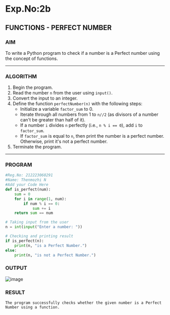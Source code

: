 # Exp.No:2b  
## FUNCTIONS - PERFECT NUMBER

### AIM  
To write a Python program to check if a number is a Perfect number using the concept of functions.

---

### ALGORITHM

1. Begin the program.  
2. Read the number `n` from the user using `input()`.  
3. Convert the input to an integer.  
4. Define the function `perfectNumber(n)` with the following steps:  
    - Initialize a variable `factor_sum` to 0.  
    - Iterate through all numbers from 1 to `n//2` (as divisors of a number can't be greater than half of it).  
    - If a number `i` divides `n` perfectly (i.e., `n % i == 0`), add `i` to `factor_sum`.  
    - If `factor_sum` is equal to `n`, then print the number is a perfect number. Otherwise, print it's not a perfect number.  
5. Terminate the program.

---

### PROGRAM
```python
#Reg.No: 212223060291
#Name: Thenmozhi N
#Add your Code Here
def is_perfect(num):
    sum = 0
    for i in range(1, num):
        if num % i == 0:
            sum += i
    return sum == num

# Taking input from the user
n = int(input("Enter a number: "))

# Checking and printing result
if is_perfect(n):
    print(n, "is a Perfect Number.")
else:
    print(n, "is not a Perfect Number.")

```
### OUTPUT
![image](https://github.com/user-attachments/assets/faf41618-0c3a-413f-bca0-09780c75a95d)

### RESULT
```
The program successfully checks whether the given number is a Perfect Number using a function.

```
